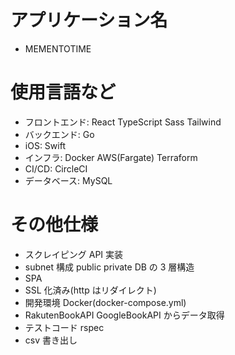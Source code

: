# アプリケーション名

- MEMENTOTIME

# 使用言語など

- フロントエンド: React TypeScript Sass Tailwind
- バックエンド: Go
- iOS: Swift
- インフラ: Docker AWS(Fargate) Terraform
- CI/CD: CircleCI
- データベース: MySQL

# その他仕様

- スクレイピング API 実装
- subnet 構成 public private DB の 3 層構造
- SPA
- SSL 化済み(http はリダイレクト)
- 開発環境 Docker(docker-compose.yml)
- RakutenBookAPI GoogleBookAPI からデータ取得
- テストコード rspec
- csv 書き出し
